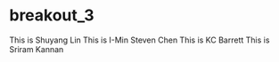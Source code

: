 # breakout_3

This is Shuyang Lin
This is I-Min Steven Chen
This is KC Barrett
This is Sriram Kannan